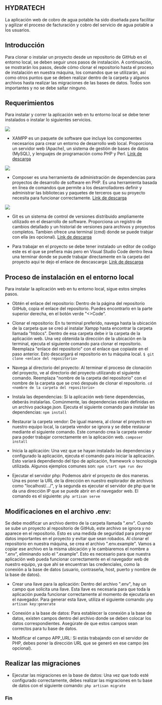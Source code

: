 ## HYDRATECH
La aplicación web de cobro de agua potable ha sido diseñada para facilitar y agilizar el proceso de facturación y cobro del servicio de agua potable a los usuarios.

## Introducción
Para clonar o instalar un proyecto desde un repositorio de GitHub en el entorno local, se deben seguir unos pasos de instalación. A continuación, se mostrarán los pasos, desde cómo clonar el repositorio hasta el proceso de instalación en nuestra máquina, los comandos que se utilizarán, así como otros puntos que se deben realizar dentro de la carpeta y algunos archivos hasta realizar las migraciones de las bases de datos. Todos son importantes y no se debe saltar ninguno.

## Requerimientos
Para instalar y correr la aplicación web en tu entorno local se debe tener instalados o instalar lo siguientes servicios.

![](https://th.bing.com/th?q=Para+Que+Sirve+Xampp&w=120&h=120&c=1&rs=1&qlt=90&cb=1&dpr=1.3&pid=InlineBlock&mkt=es-MX&cc=MX&setlang=es&adlt=moderate&t=1&mw=247)
- XAMPP es un paquete de software que incluye los componentes necesarios para crear un entorno de desarrollo web local. Proporciona un servidor web (Apache), un sistema de gestión de bases de datos (MySQL), y lenguajes de programación como PHP y Perl. 
[Link de descarga](http://www.apachefriends.org/download.html)

![](https://th.bing.com/th/id/OIP.mFob_nJmwmMPrR4V7M9sAQHaJz?w=136&h=180&c=7&r=0&o=5&dpr=1.3&pid=1.7)
- Composer es una herramienta de administración de dependencias para proyectos de desarrollo de software en PHP. Es una herramienta basada en línea de comandos que permite a los desarrolladores definir y administrar las bibliotecas y paquetes de terceros que su proyecto necesita para funcionar correctamente.
[Link de descarga](http://getcomposer.org)

![](https://th.bing.com/th?q=Icono+Git&w=120&h=120&c=1&rs=1&qlt=90&cb=1&dpr=1.3&pid=InlineBlock&mkt=es-MX&cc=MX&setlang=es&adlt=moderate&t=1&mw=247)
- Git es un sistema de control de versiones distribuido ampliamente utilizado en el desarrollo de software. Proporciona un registro de cambios detallado y un historial de versiones para archivos y proyectos completos. Tambien ofrece una terminal (cmd) donde se puede trabjar con ella (es opcional).
[Link de descarga](http://git-scm.com)

- Para trabajar en el proyecto se debe tener instalado un editor de codigo este es el que se prefiera más pero en Visual Studio Code dentro lleva una terminar donde se puede trabajar directamente en la carpeta del proyecto aqui te dejo el enlace de descascarga:
[Link de descarga](http://code.visualstudio.com/Download)

## Proceso de instalación en el entorno local
Para instalar la aplicación web en tu entorno local, sigue estos simples pasos.

- Obtén el enlace del repositorio: Dentro de la página del repositorio GitHub, copia el enlace del repositorio. Puedes encontrarlo en la parte superior derecha, en el botón verde "<>Code".

- Clonar el repositorio: En tu terminal preferido, navega hasta la ubicación de la carpeta que se creó al instalar Xampp hasta encontrar la carpeta llamada "htdocs". Dentro de esa carpeta debe ir la carpeta de la aplicación web. Una vez obtenida la dirección de la ubicación en la terminal, ejecuta el siguiente comando para clonar el repositorio. Reemplaza "enlace del repositorio" con el enlace que copiaste en el paso anterior. Esto descargará el repositorio en tu máquina local.
`$ git clone <enlace del repositorio>`

- Navega al directorio del proyecto: Al terminar el proceso de clonación del proyecto, ve al directorio del proyecto utilizando el siguiente comando. Reemplaza "nombre de la carpeta del repositorio" con el nombre de la carpeta que se creó después de clonar el repositorio.
`cd <nombre de la carpeta del repositorio>`

- Instala las dependencias: Si la aplicación web tiene dependencias, deberás instalarlas. Comúnmente, las dependencias están definidas en un archivo package.json. Ejecuta el siguiente comando para instalar las dependencias:
`npm install`

- Restaurar la carpeta vendor: De igual manera, al clonar el proyecto en nuestro equipo local, la carpeta vendor se ignora y se debe restaurar mediante el siguiente comando. Este comando crea la carpeta vendor para poder trabajar correctamente en la aplicación web.
`composer install`

- Inicia la aplicación: Una vez que se hayan instalado las dependencias y configurado la aplicación, ejecuta el comando para iniciar la aplicación. Esto variará dependiendo del tipo de aplicación, framework o tecnología utilizada. Algunos ejemplos comunes son:
`npm start npm run dev`

- Ejecutar el servidor php: Podemos abrir el proyecto de dos maneras. Una es poner la URL de la dirección en nuestro explorador de archivos como "localhost/.../", y la segunda es ejecutar el servidor de php que te da una dirección IP que se puede abrir en el navegador web. El comando es el siguiente:
`php artisan serve`

## Modificaciones en el archivo .env:
Se debe modificar un archivo dentro de la carpeta llamada ".env". Cuando se sube un proyecto al repositorio de GitHub, este archivo se ignora y no aparece en el repositorio. Esto es una medida de seguridad para proteger datos importantes en el proyecto y evitar que sean robados. Al clonar el repositorio en nuestra máquina, se crea el archivo ".env.example". Vamos a copiar ese archivo en la misma ubicación y le cambiaremos el nombre a ".env", eliminando solo el ".example". Esto es necesario para que nuestra aplicación web pueda funcionar correctamente en el navegador web de nuestro equipo, ya que ahí se encuentran las credenciales, como la conexión a la base de datos (usuario, contraseña, host, puerto y nombre de la base de datos).

- Crear una llave para la aplicación: Dentro del archivo ".env", hay un campo que solicita una llave. Esta llave es necesaria para que toda la aplicación pueda funcionar correctamente al momento de ejecutarla en el navegador. Para generar esta llave, utiliza el siguiente comando:
`php artisan key:generate`

- Conexión a la base de datos: Para establecer la conexión a la base de datos, existen campos dentro del archivo donde se deben colocar los datos correspondientes. Asegúrate de que estos campos sean correctos para tu base de datos.

- Modificar el campo APP_URL: Si estás trabajando con el servidor de PHP, debes poner la dirección URL que se generó en ese campo (es opcional).

## Realizar las migraciones
- Ejecutar las migraciones en la base de datos: Una vez que todo esté configurado correctamente, debes realizar las migraciones en tu base de datos con el siguiente comando:
`php artisan migrate`

### Fin